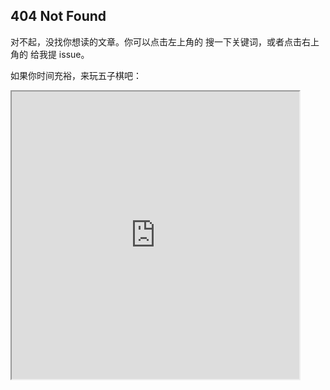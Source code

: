 ## 404 Not Found

对不起，没找你想读的文章。你可以点击左上角的 <i class="fa fa-search"></i> 搜一下关键词，或者点击右上角的 <i class="fa fa-github"></i> 给我提 issue。

如果你时间充裕，来玩五子棋吧：

<iframe src="https://bxm0927.github.io/canvas-special/five-chess/index.html" width="460px" height="460px"></iframe>
